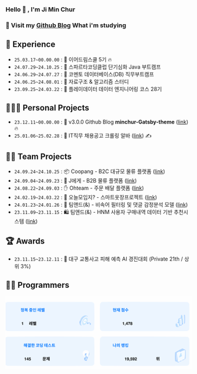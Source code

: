 ### Hello 👋 , I'm Ji Min Chur

### **🤖 Visit my [Github Blog](https://jiminchur.github.io/) What i'm studying**

## 📕 Experience
* `25.03.17~00.00.00` : 📖 이어드림스쿨 5기 🔥
* `24.07.29~24.10.25` : 📖 스파르타코딩클럽 단기심화 Java 부트캠프
* `24.06.29~24.07.27` : 📖 코멘토 데이터베이스(DB) 직무부트캠프
* `24.06.25~24.08.01` : 🔖 자료구조 & 알고리즘 스터디
* `23.09.25~24.03.22` : 📖 플레이데이터 데이터 엔지니어링 코스 28기

## 🧑🏻‍💻 Personal Projects
* `23.12.11~00.00.00` : 📰 v3.0.0 Github Blog **minchur-Gatsby-theme** ([link](https://github.com/jiminchur/jiminchur.github.io)) 🔥
* `25.01.06~25.02.28` : 📅 IT직무 채용공고 크롤링 알바 ([link](https://github.com/jiminchur/job-scraper)) ✍️

## 👬🏻 Team Projects
* `24.09.24~24.10.25` : 📦 Coopang - B2C 대규모 물류 플랫폼 ([link](https://github.com/dev-wonny/coopang))
* `24.09.04~24.09.23` : 📄 J에게 - B2B 물류 플랫폼 ([link](https://github.com/ForJJJ/DeliverySystem))
* `24.08.22~24.09.03` : ✋ Ohteam - 주문 배달 플랫폼 ([link](https://github.com/jiminchur/Project_FoodToGoWeb))
* `24.02.19~24.03.22` : 🚪 오늘모입지? - 스마트옷장프로젝트 ([link](https://github.com/jiminchur/PlayData-28_Smart-Closet))
* `24.01.23~24.01.26` : 🤬 팀앤드(&) - 비속어 필터링 및 댓글 감정분석 모델 ([link](https://github.com/jiminchur/PlayData-28_Badword-filter-Sentiment-analysis))
* `23.11.09~23.11.15` : 🛍️ 팀앤드(&) - HNM 사용자 구매내역 데이터 기반 추천시스템 ([link](https://github.com/jiminchur/PlayData-28_HNMdata-Recommendation-Website))

## 🏆 Awards
* `23.11.15~23.12.11` : 🚙 대구 교통사고 피해 예측 AI 경진대회 (Private 21th / 상위 3%)

## 🧑‍🎓 Programmers
[![](https://github.com/jiminchur/github-programmers-rank/blob/master/lib/result.svg)](https://github.com/libtv/github-programmers-rank)



